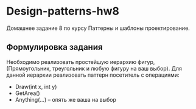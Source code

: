 # Design-patterns-hw8
Домашнее задание 8 по курсу Паттерны и шаблоны проектирование.

## Формулировка задания
Необходимо реализовать простейшую иерархию фигур, (Прямоугольник, треугольник и любую фигуру на ваш выбор).
Для данной иерархии реализовать паттерн посетитель с операциями:

* Draw(int x, int y) 
* GetArea()
* Anything(…) – опять же ваша на выбор
